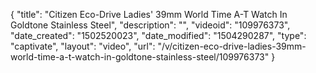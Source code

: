 {
    "title": "Citizen Eco-Drive Ladies' 39mm World Time A-T Watch In Goldtone Stainless Steel",
    "description": "",
    "videoid": "109976373",
    "date_created": "1502520023",
    "date_modified": "1504290287",
    "type": "captivate",
    "layout": "video",
    "url": "\/v\/citizen-eco-drive-ladies-39mm-world-time-a-t-watch-in-goldtone-stainless-steel\/109976373"
}